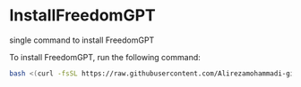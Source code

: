 # InstallFreedomGPT
single command to install FreedomGPT 

To install FreedomGPT, run the following command:
```bash
bash <(curl -fsSL https://raw.githubusercontent.com/Alirezamohammadi-git/InstallFreedomGPT/dev/installFreedomGPT.sh)
```
